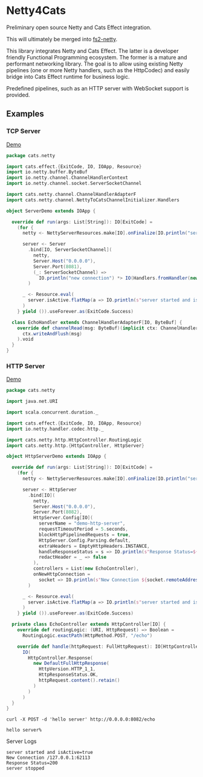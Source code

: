 # Netty4Cats

Preliminary open source Netty and Cats Effect integration.

This will ultimately be merged into [fs2-netty](https://github.com/typelevel/fs2-netty).

This library integrates Netty and Cats Effect. The latter is a developer friendly Functional Programming ecosystem. The
former is a mature and performant networking library. The goal is to allow using existing Netty pipelines (one or
more Netty handlers, such as the HttpCodec) and easily bridge into Cats Effect runtime for business logic.

Predefined pipelines, such as an HTTP server with WebSocket support is provided.

## Examples

### TCP Server

[Demo](demo/src/main/scala/ServerDemo.scala)
```scala
package cats.netty

import cats.effect.{ExitCode, IO, IOApp, Resource}
import io.netty.buffer.ByteBuf
import io.netty.channel.ChannelHandlerContext
import io.netty.channel.socket.ServerSocketChannel

import cats.netty.channel.ChannelHandlerAdapterF
import cats.netty.channel.NettyToCatsChannelInitializer.Handlers

object ServerDemo extends IOApp {

  override def run(args: List[String]): IO[ExitCode] =
    (for {
      netty <- NettyServerResources.make[IO].onFinalize(IO.println("server stopped"))

      server <- Server
        .bind[IO, ServerSocketChannel](
          netty,
          Server.Host("0.0.0.0"),
          Server.Port(8081),
          (_: ServerSocketChannel) =>
            IO.println("new connection") *> IO(Handlers.fromHandler(new EchoHandler))
        )

      _ <- Resource.eval(
        server.isActive.flatMap(a => IO.println(s"server started and isActive=${a.toString}"))
      )
    } yield ()).useForever.as(ExitCode.Success)

  class EchoHandler extends ChannelHandlerAdapterF[IO, ByteBuf] {
    override def channelRead(msg: ByteBuf)(implicit ctx: ChannelHandlerContext): IO[Unit] = IO(
      ctx.writeAndFlush(msg)
    ).void
  }
}
```

### HTTP Server

[Demo](demo/src/main/scala/HttpServerDemo.scala)
```scala
package cats.netty

import java.net.URI

import scala.concurrent.duration._

import cats.effect.{ExitCode, IO, IOApp, Resource}
import io.netty.handler.codec.http._

import cats.netty.http.HttpController.RoutingLogic
import cats.netty.http.{HttpController, HttpServer}

object HttpServerDemo extends IOApp {

  override def run(args: List[String]): IO[ExitCode] =
    (for {
      netty <- NettyServerResources.make[IO].onFinalize(IO.println("server stopped"))

      server <- HttpServer
        .bind[IO](
          netty,
          Server.Host("0.0.0.0"),
          Server.Port(8082),
          HttpServer.Config[IO](
            serverName = "demo-http-server",
            requestTimeoutPeriod = 5.seconds,
            blockHttpPipelinedRequests = true,
            HttpServer.Config.Parsing.default,
            extraHeaders = EmptyHttpHeaders.INSTANCE,
            handleResponseStatus = s => IO.println(s"Response Status=${s.code().toString}"),
            redactHeader = _ => false
          ),
          controllers = List(new EchoController),
          onNewHttpConnection =
            socket => IO.println(s"New Connection ${socket.remoteAddress().toString}")
        )

      _ <- Resource.eval(
        server.isActive.flatMap(a => IO.println(s"server started and isActive=${a.toString}"))
      )
    } yield ()).useForever.as(ExitCode.Success)

  private class EchoController extends HttpController[IO] {
    override def routingLogic: (URI, HttpRequest) => Boolean =
      RoutingLogic.exactPath(HttpMethod.POST, "/echo")

    override def handle(httpRequest: FullHttpRequest): IO[HttpController.Result[IO]] =
      IO(
        HttpController.Response(
          new DefaultFullHttpResponse(
            HttpVersion.HTTP_1_1,
            HttpResponseStatus.OK,
            httpRequest.content().retain()
          )
        )
      )
  }
}
```

```shell
curl -X POST -d 'hello server' http://0.0.0.0:8082/echo
```

`hello server% `

Server Logs
```
server started and isActive=true
New Connection /127.0.0.1:62113
Response Status=200
server stopped
```
